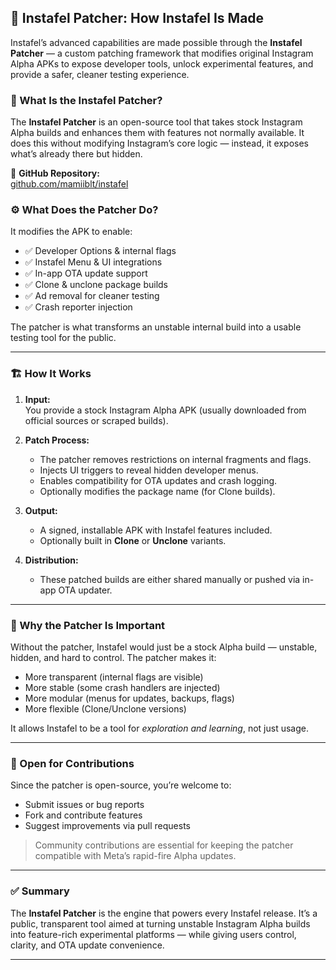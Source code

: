 ## 🧩 Instafel Patcher: How Instafel Is Made

Instafel’s advanced capabilities are made possible through the **Instafel Patcher** — a custom patching framework that modifies original Instagram Alpha APKs to expose developer tools, unlock experimental features, and provide a safer, cleaner testing experience.

### 🔧 What Is the Instafel Patcher?

The **Instafel Patcher** is an open-source tool that takes stock Instagram Alpha builds and enhances them with features not normally available. It does this without modifying Instagram’s core logic — instead, it exposes what’s already there but hidden.

🔗 **GitHub Repository:**  
[github.com/mamiiblt/instafel](https://github.com/mamiiblt/instafel)

### ⚙️ What Does the Patcher Do?

It modifies the APK to enable:

- ✅ Developer Options & internal flags
- ✅ Instafel Menu & UI integrations
- ✅ In-app OTA update support
- ✅ Clone & unclone package builds
- ✅ Ad removal for cleaner testing
- ✅ Crash reporter injection

The patcher is what transforms an unstable internal build into a usable testing tool for the public.

---

### 🏗️ How It Works

1. **Input:**  
   You provide a stock Instagram Alpha APK (usually downloaded from official sources or scraped builds).

2. **Patch Process:**  
   - The patcher removes restrictions on internal fragments and flags.
   - Injects UI triggers to reveal hidden developer menus.
   - Enables compatibility for OTA updates and crash logging.
   - Optionally modifies the package name (for Clone builds).

3. **Output:**  
   - A signed, installable APK with Instafel features included.
   - Optionally built in **Clone** or **Unclone** variants.

4. **Distribution:**  
   - These patched builds are either shared manually or pushed via in-app OTA updater.

---

### 🧪 Why the Patcher Is Important

Without the patcher, Instafel would just be a stock Alpha build — unstable, hidden, and hard to control. The patcher makes it:

- More transparent (internal flags are visible)
- More stable (some crash handlers are injected)
- More modular (menus for updates, backups, flags)
- More flexible (Clone/Unclone versions)

It allows Instafel to be a tool for *exploration and learning*, not just usage.

---

### 🤝 Open for Contributions

Since the patcher is open-source, you’re welcome to:

- Submit issues or bug reports
- Fork and contribute features
- Suggest improvements via pull requests

> Community contributions are essential for keeping the patcher compatible with Meta’s rapid-fire Alpha updates.

---

### ✅ Summary

The **Instafel Patcher** is the engine that powers every Instafel release. It’s a public, transparent tool aimed at turning unstable Instagram Alpha builds into feature-rich experimental platforms — while giving users control, clarity, and OTA update convenience.

---